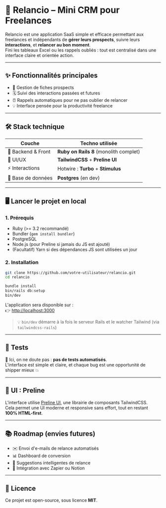 # 🔁 Relancio – Mini CRM pour Freelances

Relancio est une application SaaS simple et efficace permettant aux freelances et indépendants de **gérer leurs prospects**, suivre leurs **interactions**, et **relancer au bon moment**.  
Fini les tableaux Excel ou les rappels oubliés : tout est centralisé dans une interface claire et orientée action.

---

## ✨ Fonctionnalités principales

- 📇 Gestion de fiches prospects  
- 🗓️ Suivi des interactions passées et futures  
- ⏰ Rappels automatiques pour ne pas oublier de relancer  
- 💡 Interface pensée pour la productivité freelance  

---

## 🛠️ Stack technique

| Couche              | Techno utilisée                            |
|---------------------|--------------------------------------------|
| 🧠 Backend & Front | **Ruby on Rails 8** (monolith complet)     |
| 🎨 UI/UX           | **TailwindCSS** + **Preline UI**           |
| ⚡ Interactions    | Hotwire : **Turbo** + **Stimulus**         |
| 💾 Base de données | **Postgres** (en dev)                      |

---

## 🖥️ Lancer le projet en local

### 1. Prérequis

- Ruby (>= 3.2 recommandé)  
- Bundler (`gem install bundler`)  
- PostgreSQL  
- Node.js (pour Preline si jamais du JS est ajouté)  
- (Facultatif) Yarn si des dépendances JS sont utilisées un jour  

### 2. Installation

```bash
git clone https://github.com/votre-utilisateur/relancio.git
cd relancio

bundle install
bin/rails db:setup
bin/dev
```

L'application sera disponible sur :  
👉 [http://localhost:3000](http://localhost:3000)

> 💡 `bin/dev` démarre à la fois le serveur Rails et le watcher Tailwind (via `tailwindcss-rails`)

---

## 🧪 Tests

🤡 Ici, on ne doute pas : **pas de tests automatisés**.  
L'interface est simple et claire, et chaque bug est une opportunité de shipper mieux 💥

---

## 🎨 UI : Preline

L'interface utilise [Preline UI](https://preline.co/), une librairie de composants TailwindCSS.  
Cela permet une UI moderne et responsive sans effort, tout en restant **100% HTML-first**.

---

## 📚 Roadmap (envies futures)

- ✉️ Envoi d'e-mails de relance automatisés  
- 📊 Dashboard de conversion  
- 🧠 Suggestions intelligentes de relance  
- 🔄 Intégration avec Zapier ou Notion  

---

## 📝 Licence

Ce projet est open-source, sous licence **MIT**.
